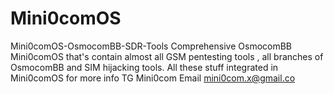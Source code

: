 # Mini0comOS
Mini0comOS-OsmocomBB-SDR-Tools
Comprehensive OsmocomBB  Mini0comOS that's contain almost all GSM pentesting tools , all branches of OsmocomBB and SIM hijacking tools.
All these stuff integrated in Mini0comOS
for more info TG Mini0com
Email mini0com.x@gmail.co
